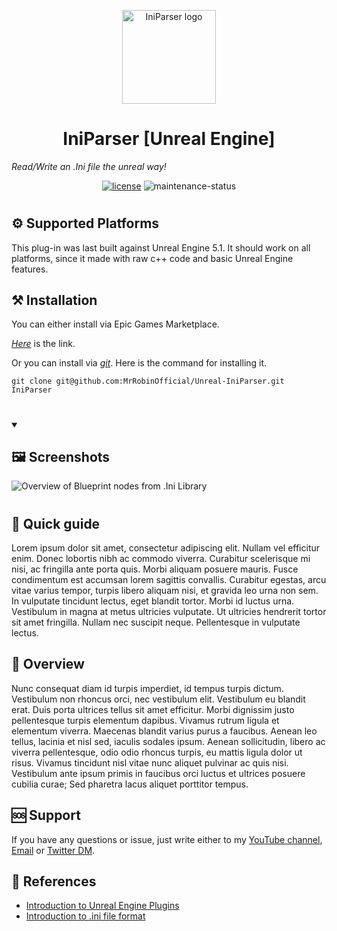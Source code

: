 <!-- markdownlint-disable-next-line -->
<p align="center">
  <a href="#" rel="noopener" target="_blank"><img width="150" src="/Resources/Icon128.png" alt="IniParser logo"></a>
</p>

<h1 align="center">IniParser [Unreal Engine]</h1>

*Read/Write an .Ini file the unreal way!*

<div align="center">
  
[![license](https://img.shields.io/badge/license-MIT-blue.svg)](https://github.com/mrrobinofficial/iniparser-unreal/blob/HEAD/LICENSE.txt)
![maintenance-status](https://img.shields.io/badge/maintenance-passively--maintained-yellowgreen.svg)

</div>

#

## ⚙️ Supported Platforms
This plug-in was last built against Unreal Engine 5.1. It should work on all platforms, since it made with raw c++ code and basic Unreal Engine features.

## ⚒️ Installation

You can either install via Epic Games Marketplace.

[*Here*]() is the link.

Or you can install via [*git*](https://git-scm.com/). Here is the command for installing it.

```console
git clone git@github.com:MrRobinOfficial/Unreal-IniParser.git IniParser
```

#

<details open> 
    <summary><h2>🖼️ Screenshots</h2></summary>
    <img src="Resources/Screenshot_01.png" alt="Overview of Blueprint nodes from .Ini Library">
</details>

#

## 📝 Quick guide

Lorem ipsum dolor sit amet, consectetur adipiscing elit. Nullam vel efficitur enim. Donec lobortis nibh ac commodo viverra. Curabitur scelerisque mi nisi, ac fringilla ante porta quis. Morbi aliquam posuere mauris. Fusce condimentum est accumsan lorem sagittis convallis. Curabitur egestas, arcu vitae varius tempor, turpis libero aliquam nisi, et gravida leo urna non sem. In vulputate tincidunt lectus, eget blandit tortor. Morbi id luctus urna. Vestibulum in magna at metus ultricies vulputate. Ut ultricies hendrerit tortor sit amet fringilla. Nullam nec suscipit neque. Pellentesque in vulputate lectus.

## 📌 Overview

Nunc consequat diam id turpis imperdiet, id tempus turpis dictum. Vestibulum non rhoncus orci, nec vestibulum elit. Vestibulum eu blandit erat. Duis porta ultrices tellus sit amet efficitur. Morbi dignissim justo pellentesque turpis elementum dapibus. Vivamus rutrum ligula et elementum viverra. Maecenas blandit varius purus a faucibus. Aenean leo tellus, lacinia et nisl sed, iaculis sodales ipsum. Aenean sollicitudin, libero ac viverra pellentesque, odio odio rhoncus turpis, eu mattis ligula dolor ut risus. Vivamus tincidunt nisl vitae nunc aliquet pulvinar ac quis nisi. Vestibulum ante ipsum primis in faucibus orci luctus et ultrices posuere cubilia curae; Sed pharetra lacus aliquet porttitor tempus.

## 🆘 Support
If you have any questions or issue, just write either to my [YouTube channel](https://www.youtube.com/@mrrobinofficial), [Email](mailto:mrrobin123mail@gmail.com) or [Twitter DM](https://twitter.com/MrRobinOfficial).

## 🔗 References
- [Introduction to Unreal Engine Plugins](https://docs.unrealengine.com/5.0/en-US/plugins-in-unreal-engine/)
- [Introduction to .ini file format](https://en.wikipedia.org/wiki/INI_file)
